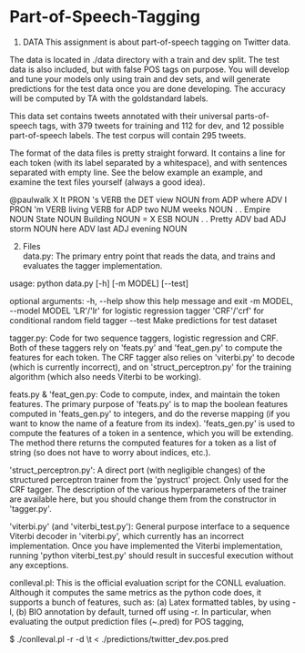 # Part-of-Speech-Tagging
1. DATA
This assignment is about part-of-speech tagging on Twitter data.

The data is located in ./data directory with a train and dev split. The test data is also included, but with false POS tags on purpose. You will develop and tune your models only using train and dev sets, and will generate predictions for the test data once you are done developing. The accuracy will be computed by TA with the goldstandard labels.

This data set contains tweets annotated with their universal parts-of-speech tags, with 379 tweets for training and 112 for dev, and 12 possible part-of-speech labels. The test corpus will contain 295 tweets.

The format of the data files is pretty straight forward. It contains a line for each token (with its label separated by a whitespace), and with sentences separated with empty line. See the below example an example, and examine the text files yourself (always a good idea).

@paulwalk X It PRON 's VERB the DET view NOUN from ADP where ADV I PRON 'm VERB living VERB for ADP two NUM weeks NOUN . . Empire NOUN State NOUN Building NOUN = X ESB NOUN . . Pretty ADV bad ADJ storm NOUN here ADV last ADJ evening NOUN

2. Files
<br>data.py: The primary entry point that reads the data, and trains and evaluates the tagger implementation.

usage: python data.py [-h] [-m MODEL] [--test]

optional arguments: -h, --help show this help message and exit -m MODEL, --model MODEL 'LR'/'lr' for logistic regression tagger 'CRF'/'crf' for conditional random field tagger --test Make predictions for test dataset

tagger.py: Code for two sequence taggers, logistic regression and CRF. Both of these taggers rely on 'feats.py' and 'feat_gen.py' to compute the features for each token. The CRF tagger also relies on 'viterbi.py' to decode (which is currently incorrect), and on 'struct_perceptron.py' for the training algorithm (which also needs Viterbi to be working).

feats.py & 'feat_gen.py: Code to compute, index, and maintain the token features. The primary purpose of 'feats.py' is to map the boolean features computed in 'feats_gen.py' to integers, and do the reverse mapping (if you want to know the name of a feature from its index). 'feats_gen.py' is used to compute the features of a token in a sentence, which you will be extending. The method there returns the computed features for a token as a list of string (so does not have to worry about indices, etc.).

'struct_perceptron.py': A direct port (with negligible changes) of the structured perceptron trainer from the 'pystruct' project. Only used for the CRF tagger. The description of the various hyperparameters of the trainer are available here, but you should change them from the constructor in 'tagger.py'.

'viterbi.py' (and 'viterbi_test.py'): General purpose interface to a sequence Viterbi decoder in 'viterbi.py', which currently has an incorrect implementation. Once you have implemented the Viterbi implementation, running 'python viterbi_test.py' should result in succesful execution without any exceptions.

conlleval.pl: This is the official evaluation script for the CONLL evaluation. Although it computes the same metrics as the python code does, it supports a bunch of features, such as: (a) Latex formatted tables, by using -l, (b) BIO annotation by default, turned off using -r. In particular, when evaluating the output prediction files (~.pred) for POS tagging,

$ ./conlleval.pl -r -d \t < ./predictions/twitter_dev.pos.pred
